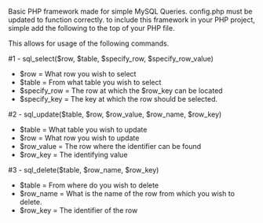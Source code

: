 Basic PHP framework made for simple MySQL Queries. 
config.php must be updated to function correctly.
to include this framework in your PHP project, simple add the following to the top of your PHP file.
<?php
require("*PATH TO FILE*/sql.php");
?>

This allows for usage of the following commands.

#1 - sql_select($row, $table, $specify_row, $specify_row_value)
- $row = What row you wish to select
- $table = From what table you wish to select
- $specify_row = The row at which the $row_key can be located
- $specify_key = The key at which the row should be selected.

#2 - sql_update($table, $row, $row_value, $row_name, $row_key)
- $table = What table you wish to update
- $row = What row you wish to update
- $row_value = The row where the identifier can be found
- $row_key = The identifying value

#3 - sql_delete($table, $row_name, $row_key)
- $table = From where do you wish to delete
- $row_name = What is the name of the row from which you wish to delete.
- $row_key = The identifier of the row
